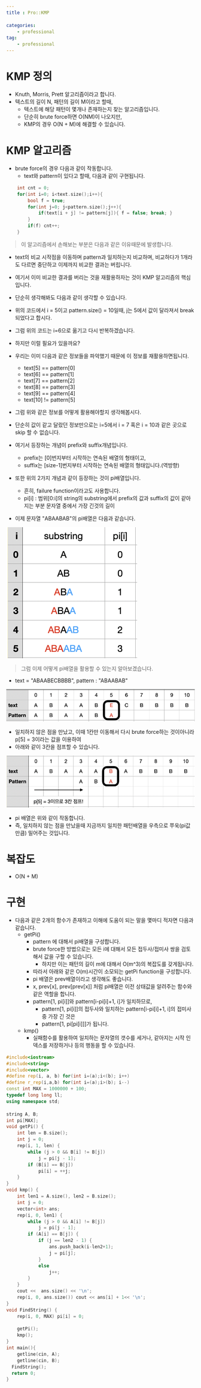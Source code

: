 ```yaml
---
title : Pro::KMP

categories:
    - professional
tag:
    - professional
---
```


# KMP 정의
- Knuth, Morris, Prett 알고리즘이라고 합니다.
- 텍스트의 길이 N, 패턴의 길이 M이라고 할때,
  - 텍스트에 해당 패턴이 몇개나 존재하는지 찾는 알고리즘입니다.
  - 단순히 brute force하면 O(NM)이 나오지만,
  - KMP의 경우 O(N + M)에 해결할 수 있습니다.

# KMP 알고리즘 
- brute force의 경우 다음과 같이 작동합니다.
  - text와 pattern이 있다고 할때, 다음과 같이 구현됩니다.

```cpp
    int cnt = 0;
    for(int i=0; i<text.size();i++){
        bool f = true;
        for(int j=0; j<pattern.size();j++){
            if(text[i + j] != pattern[j]){ f = false; break; }
        }
        if(f) cnt++;
    }
```

> 이 알고리즘에서 손해보는 부분은 다음과 같은 이유때문에 발생합니다.
  - text의 비교 시작점을 이동하며 pattern과 일치하는지 비교하며, 비교하다가 1개라도 다르면 중단하고 이제까지 비교한 결과는 버립니다.
  - 여기서 이미 비교한 결과를 버리는 것을 재활용하자는 것이 KMP 알고리즘의 핵심입니다.
  - 단순히 생각해봐도 다음과 같이 생각할 수 있습니다.
  - 위의 코드에서 i = 5이고 pattern.size() = 10일때, j는 5에서 값이 달라져서 break되었다고 합시다.
  - 그럼 위의 코드는 i=6으로 옮기고 다시 반복하겠습니다.
  - 하지만 이럴 필요가 있을까요?
  - 우리는 이미 다음과 같은 정보들을 파악했기 때문에 이 정보를 재활용하면됩니다.
    - text[5] == pattern[0]
    - text[6] == pattern[1]
    - text[7] == pattern[2]
    - text[8] == pattern[3]
    - text[9] == pattern[4]
    - text[10] != pattern[5]

- 그럼 위와 같은 정보를 어떻게 활용해야할지 생각해봅시다.
- 단순히 값이 같고 달랐던 정보만으로는 i=5에서 i = 7 혹은 i = 10과 같은 곳으로 skip 할 수 없습니다. 
- 여기서 등장하는 개념이 prefix와 suffix개념입니다.
  - prefix는 [0]번지부터 시작하는 연속된 배열의 형태이고,
  - suffix는 [size-1]번지부터 시작하는 연속된 배열의 형태입니다.(역방향)

- 또한 위의 2가지 개념과 같이 등장하는 것이 pi배열입니다.
  - 흔히, failure function이라고도 사용합니다.
  - pi[i] : 범위[0:i]의 string의 substring에서 prefix의 값과 suffix의 값이 같아지는 부분 문자열 중에서 가장 긴것의 길이

- 이제 문자열 "ABAABAB"의 pi배열은 다음과 같습니다.

![img1](/img/2020-12-14-pro-KMP_1.png)

> 그럼 이제 어떻게 pi배열을 활용할 수 있는지 알아보겠습니다. 
- text = "ABAABECBBBB", pattern : "ABAABAB"

![img2](/img/2020-12-14-pro-KMP_2.png)

- 일치하지 않은 점을 만났고, 이때 1칸만 이동해서 다시 brute force하는 것이아니라 p[5] = 3이라는 값을 이용하여
- 아래와 같이 3칸을 점프할 수 있습니다.

![img3](/img/2020-12-14-pro-KMP_3.png)

- pi 배열은 위와 같이 작동합니다.
- 즉, 일치하지 않는 점을 만났을때 지금까지 일치한 패턴배열을 우측으로 쭈욱(pi값만큼) 밀어주는 것입니다.


# 복잡도
- O(N + M)

# 구현
- 다음과 같은 2개의 함수가 존재하고 이해에 도움이 되는 말을 몇마디 적자면 다음과 같습니다.
  - getPi()
    - pattern 에 대해서 pi배열을 구성합니다.
    - brute force한 방법으로는 모든 i에 대해서 모든 접두사/접미사 쌍을 검토해서 값을 구할 수 있습니다.
      - 하지만 이는 패턴의 길이 m에 대해서 O(m^3)의 복잡도를 갖게됩니다.
    - 따라서 아래와 같은 O(m)시간이 소모되는 getPi function을 구성합니다.
    - pi 배열은 prev배열이라고 생각해도 좋습니다.
    - x, prev[x], prev[prev[x]] 처럼 pi배열은 이전 상태값을 알려주는 함수와 같은 역할을 합니다.
    - pattern[1, pi[i]]와 pattern[i-pi[i]+1, i]가 일치하므로, 
      - pattern[1, pi[i]]의 접두사와 일치하는 pattern[i-pi[i]+1, i]의 접미사 중 가장 긴 것은
      - pattern[1, pi[pi[i]]]가 됩니다.
  - kmp()
    - 실패함수를 활용하여 일치하는 문자열의 갯수를 세거나, 같아지는 시작 인덱스를 저장하거나 등의 행동을 할 수 있습니다.

```cpp
#include<iostream>
#include<string>
#include<vector>
#define rep(i, a, b) for(int i=(a);i<(b); i++)
#define r_rep(i,a,b) for(int i=(a);i>(b); i--)
const int MAX = 1000000 + 100;
typedef long long ll;
using namespace std;

string A, B;
int pi[MAX];
void getPi() {
	int len = B.size();
	int j = 0;
	rep(i, 1, len) {
		while (j > 0 && B[i] != B[j])
			j = pi[j - 1];
		if (B[i] == B[j])
			pi[i] = ++j;
	}
}
void kmp() {
	int len1 = A.size(), len2 = B.size();
	int j = 0;
    vector<int> ans;
	rep(i, 0, len1) {
		while (j > 0 && A[i] != B[j])
			j = pi[j - 1];
		if (A[i] == B[j]) {
			if (j == len2 - 1) {
				ans.push_back(i-len2+1);
				j = pi[j];
			}
			else
				j++;
		}
	}
    cout <<  ans.size() << '\n';
    rep(i, 0, ans.size()) cout << ans[i] + 1<< '\n';
}
void FindString() {
	rep(i, 0, MAX) pi[i] = 0;

	getPi();
	kmp();
}
int main(){
	getline(cin, A);
	getline(cin, B);
  FindString();
  return 0;
}
```

